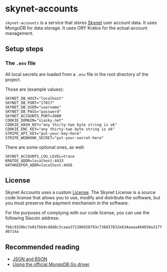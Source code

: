 # skynet-accounts

`skynet-accounts` is a service that stores [Skynet](https://siasky.net) user account data. It uses MongoDB for data
storage. It uses ORY Kratos for the actual account management.

## Setup steps

### The `.env` file

All local secrets are loaded from a `.env` file in the root directory of the project.

Those are (example values):

```.env
SKYNET_DB_HOST="localhost"
SKYNET_DB_PORT="27017"
SKYNET_DB_USER="username"
SKYNET_DB_PASS="password"
SKYNET_ACCOUNTS_PORT=3000
COOKIE_DOMAIN="siasky.net"
COOKIE_HASH_KEY="any thirty-two byte string is ok"
COOKIE_ENC_KEY="any thirty-two byte string is ok"
STRIPE_API_KEY="put-your-key-here"
STRIPE_WEBHOOK_SECRET="put-your-secret-here"
```

There are some optional ones, as well:

```.env
SKYNET_ACCOUNTS_LOG_LEVEL=trace
KRATOS_ADDR=localhost:4433
OATHKEEPER_ADDR=localhost:4456
```

## License

Skynet Accounts uses a custom [License](./LICENSE.md). The Skynet License is a source
code license that allows you to use, modify and distribute the software, but
you must preserve the payment mechanism in the software.

For the purposes of complying with our code license, you can use the
following Siacoin address:

`fb6c9320bc7e01fbb9cd8d8c3caaa371386928793c736837832e634aaaa484650a3177d6714a`

## Recommended reading

- [JSON and BSON](https://www.mongodb.com/json-and-bson)
- [Using the official MongoDB Go driver](https://vkt.sh/go-mongodb-driver-cookbook/)

